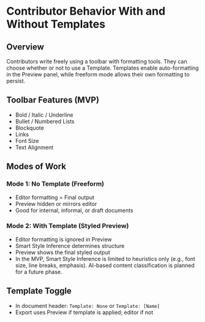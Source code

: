 # Contributor Behavior With and Without Templates

## Overview
Contributors write freely using a toolbar with formatting tools. They can choose whether or not to use a Template. Templates enable auto-formatting in the Preview panel, while freeform mode allows their own formatting to persist.

## Toolbar Features (MVP)
- Bold / Italic / Underline
- Bullet / Numbered Lists
- Blockquote
- Links
- Font Size
- Text Alignment

## Modes of Work

### Mode 1: No Template (Freeform)
- Editor formatting = Final output
- Preview hidden or mirrors editor
- Good for internal, informal, or draft documents

### Mode 2: With Template (Styled Preview)
- Editor formatting is ignored in Preview
- Smart Style Inference determines structure
- Preview shows the final styled output
- In the MVP, Smart Style Inference is limited to heuristics only (e.g., font size, line breaks, emphasis). AI-based content classification is planned for a future phase.


## Template Toggle
- In document header: `Template: None` or `Template: [Name]`
- Export uses Preview if template is applied; editor if not
